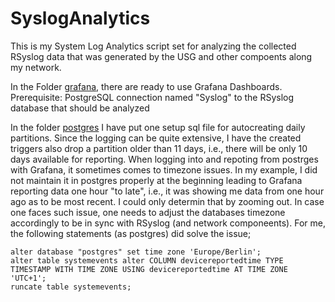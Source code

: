 # SyslogAnalytics
This is my System Log Analytics script set for analyzing the collected RSyslog data that was generated by the USG and other compoents along my network.

In the Folder [grafana](grafana/), there are ready to use Grafana Dashboards.
Prerequisite: PostgreSQL connection named "Syslog" to the RSyslog database that should be analyzed

In the folder [postgres](postgres/) I have put one setup sql file for autocreating daily partitions. Since the logging can be quite extensive, I have the created triggers also drop a partition older than 11 days, i.e., there will be only 10 days available for reporting. 
When logging into and repoting from postrges with Grafana, it sometimes comes to timezone issues. In my example, I did not maintain it in postgres properly at the beginning leading to Grafana reporting data one hour "to late", i.e., it was showing me data from one hour ago as to be most recent. I could only determin that by zooming out.
In case one faces such issue, one needs to adjust the databases timezone accordingly to be in sync with RSyslog (and network componeents). 
For me, the following statements (as postgres) did solve the issue;
```
alter database "postgres" set time zone 'Europe/Berlin'; 
alter table systemevents alter COLUMN devicereportedtime TYPE TIMESTAMP WITH TIME ZONE USING devicereportedtime AT TIME ZONE 'UTC+1';
runcate table systemevents;
```
